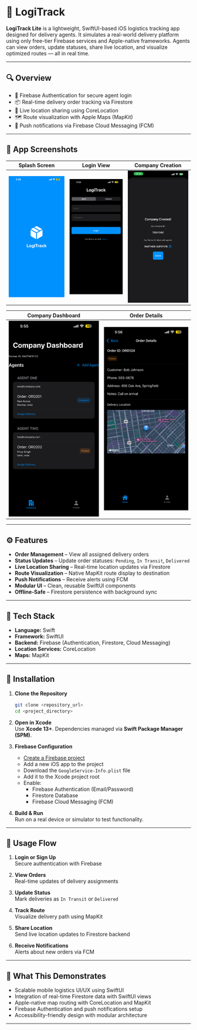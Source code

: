 # 🚚 LogiTrack 

**LogiTrack Lite** is a lightweight, SwiftUI-based iOS logistics tracking app designed for delivery agents. It simulates a real-world delivery platform using only free-tier Firebase services and Apple-native frameworks. Agents can view orders, update statuses, share live location, and visualize optimized routes — all in real time.

---

## 🔍 Overview

- 🔐 Firebase Authentication for secure agent login  
- 📦 Real-time delivery order tracking via Firestore  
- 📍 Live location sharing using CoreLocation  
- 🗺️ Route visualization with Apple Maps (MapKit)  
- 🔔 Push notifications via Firebase Cloud Messaging (FCM)

---

## 📸 App Screenshots

| Splash Screen | Login View | Company Creation |
|---------------|------------|------------------|
| ![](screenshots/IMG_6286.PNG) | ![](screenshots/IMG_6287.PNG) | ![](screenshots/IMG_6284.PNG) |

| Company Dashboard | Order Details |
|-------------------|----------------|
| ![](screenshots/IMG_6288.PNG) | ![](screenshots/IMG_6289.PNG) |

---

## ⚙️ Features

- **Order Management** – View all assigned delivery orders  
- **Status Updates** – Update order statuses: `Pending`, `In Transit`, `Delivered`  
- **Live Location Sharing** – Real-time location updates via Firestore  
- **Route Visualization** – Native MapKit route display to destination  
- **Push Notifications** – Receive alerts using FCM  
- **Modular UI** – Clean, reusable SwiftUI components  
- **Offline-Safe** – Firestore persistence with background sync

---

## 🧰 Tech Stack

- **Language:** Swift  
- **Framework:** SwiftUI  
- **Backend:** Firebase (Authentication, Firestore, Cloud Messaging)  
- **Location Services:** CoreLocation  
- **Maps:** MapKit  

---

## 🔧 Installation

1. **Clone the Repository**
    ```bash
    git clone <repository_url>
    cd <project_directory>
    ```

2. **Open in Xcode**  
   Use **Xcode 13+**. Dependencies managed via **Swift Package Manager (SPM)**.

3. **Firebase Configuration**
   - [Create a Firebase project](https://console.firebase.google.com/)
   - Add a new iOS app to the project
   - Download the `GoogleService-Info.plist` file
   - Add it to the Xcode project root
   - Enable:
     - Firebase Authentication (Email/Password)
     - Firestore Database
     - Firebase Cloud Messaging (FCM)

4. **Build & Run**  
   Run on a real device or simulator to test functionality.

---

## 🚀 Usage Flow

1. **Login or Sign Up**  
   Secure authentication with Firebase

2. **View Orders**  
   Real-time updates of delivery assignments

3. **Update Status**  
   Mark deliveries as `In Transit` or `Delivered`

4. **Track Route**  
   Visualize delivery path using MapKit

5. **Share Location**  
   Send live location updates to Firestore backend

6. **Receive Notifications**  
   Alerts about new orders via FCM

---

## 🧠 What This Demonstrates

- Scalable mobile logistics UI/UX using SwiftUI
- Integration of real-time Firestore data with SwiftUI views
- Apple-native map routing with CoreLocation and MapKit
- Firebase Authentication and push notifications setup
- Accessibility-friendly design with modular architecture

---

